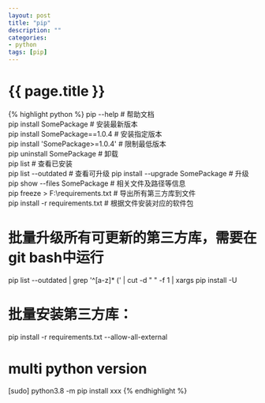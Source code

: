 ```yaml
---
layout: post
title: "pip"
description: ""
categories: 
- python
tags: [pip]
---
```

{{ page.title }}
================

{% highlight python %}
pip --help                        # 帮助文档   
pip install SomePackage           # 安装最新版本   
pip install SomePackage==1.0.4    # 安装指定版本   
pip install 'SomePackage>=1.0.4'  # 限制最低版本   
pip uninstall SomePackage         # 卸载   
pip list                          # 查看已安装   
pip list --outdated               # 查看可升级
pip install --upgrade SomePackage # 升级      
pip show --files SomePackage      # 相关文件及路径等信息   
pip freeze > F:\requirements.txt  # 导出所有第三方库到文件      
pip install -r requirements.txt   # 根据文件安装对应的软件包   
# 批量升级所有可更新的第三方库，需要在git bash中运行     
pip list --outdated | grep '^[a-z]* (' | cut -d " " -f 1 | xargs pip install -U
# 批量安装第三方库：      
pip install -r requirements.txt --allow-all-external

# multi python version
[sudo] python3.8 -m pip install xxx
{% endhighlight %} 
